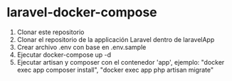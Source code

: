 # laravel-docker-compose

1. Clonar este repositorio
2. Clonar el repositorio de la applicación Laravel dentro de laravelApp
3. Crear archivo .env con base en .env.sample
4. Ejecutar docker-compose up -d
5. Ejecutar artisan y composer con el contenedor 'app', ejemplo: "docker exec app composer install", "docker exec app php artisan migrate"